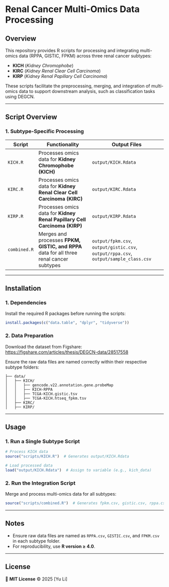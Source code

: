 # Renal Cancer Multi-Omics Data Processing

## Overview
This repository provides R scripts for processing and integrating multi-omics data (RPPA, GISTIC, FPKM) across three renal cancer subtypes:

- **KICH** (*Kidney Chromophobe*)
- **KIRC** (*Kidney Renal Clear Cell Carcinoma*)
- **KIRP** (*Kidney Renal Papillary Cell Carcinoma*)

These scripts facilitate the preprocessing, merging, and integration of multi-omics data to support downstream analysis, such as classification tasks using DEGCN.

---

## Script Overview

### **1. Subtype-Specific Processing**

| Script       | Functionality                                                                                     | Output Files                                          |
|-------------|--------------------------------------------------------------------------------------------------|------------------------------------------------------|
| `KICH.R`    | Processes omics data for **Kidney Chromophobe (KICH)**                                           | `output/KICH.Rdata`                                  |
| `KIRC.R`    | Processes omics data for **Kidney Renal Clear Cell Carcinoma (KIRC)**                            | `output/KIRC.Rdata`                                  |
| `KIRP.R`    | Processes omics data for **Kidney Renal Papillary Cell Carcinoma (KIRP)**                        | `output/KIRP.Rdata`                                  |
| `combined.R`| Merges and processes **FPKM, GISTIC, and RPPA** data for all three renal cancer subtypes         | `output/fpkm.csv`, `output/gistic.csv`, `output/rppa.csv`, `output/sample_class.csv` |

---

## Installation

### **1. Dependencies**
Install the required R packages before running the scripts:

```r
install.packages(c("data.table", "dplyr", "tidyverse"))
```

### **2. Data Preparation**
Download the dataset from Figshare: https://figshare.com/articles/thesis/DEGCN-data/28517558

Ensure the raw data files are named correctly within their respective subtype folders:

```
├── data/
│   ├── KICH/
│   │   ├── gencode.v22.annotation.gene.probeMap
│   │   ├── KICH-RPPA
│   │   ├── TCGA-KICH.gistic.tsv
│   │   ├── TCGA-KICH.htseq_fpkm.tsv
│   ├── KIRC/
│   ├── KIRP/
```

---

## Usage

### **1. Run a Single Subtype Script**

```r
# Process KICH data
source("scripts/KICH.R")  # Generates output/KICH.Rdata

# Load processed data
load("output/KICH.Rdata")  # Assign to variable (e.g., kich_data)
```

### **2. Run the Integration Script**

Merge and process multi-omics data for all subtypes:

```r
source("scripts/combined.R")  # Generates fpkm.csv, gistic.csv, rppa.csv, sample_class.csv
```

---

## Notes

- Ensure raw data files are named as `RPPA.csv`, `GISTIC.csv`, and `FPKM.csv` in each subtype folder.
- For reproducibility, use **R version ≥ 4.0**.

---

## License
📜 **MIT License** © 2025 [Yu Li]